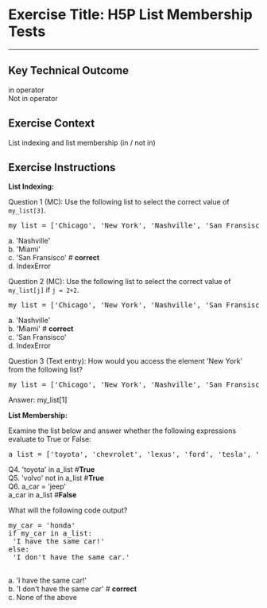 # Exercise Title: H5P List Membership Tests
---
## Key Technical Outcome
in operator    
Not in operator

## Exercise Context
List indexing and list membership (in / not in)
## Exercise Instructions

<b>List Indexing:</b>

Question 1 (MC): Use the following list to select the correct value of <code>my_list[3]</code>.<br>

<pre>my_list = ['Chicago', 'New York', 'Nashville', 'San Fransisco', 'Miami']</pre>
 
 a. 'Nashville'<br>
 b. 'Miami' <br>
 c. 'San Fransisco' # <b>correct</b> <br>
 d. IndexError

Question 2 (MC): Use the following list to select the correct value of <code>my_list[j]</code> if <code>j = 2+2</code>.<br>
<pre>my_list = ['Chicago', 'New York', 'Nashville', 'San Fransisco', 'Miami']</pre>

 a. 'Nashville'<br>
 b. 'Miami' # <b>correct</b><br>
 c. 'San Fransisco'  <br>
 d. IndexError
 
Question 3 (Text entry): How would you access the element 'New York' from the following list?
<pre>my_list = ['Chicago', 'New York', 'Nashville', 'San Fransisco', 'Miami']</pre>
Answer: my_list[1]

<b>List Membership:</b>

Examine the list below and answer whether the following expressions evaluate to True or False:
<pre>a_list = ['toyota', 'chevrolet', 'lexus', 'ford', 'tesla', 'subaru']</pre>

Q4. 'toyota' in a_list #<b>True</b><br>
Q5. 'volvo' not in a_list #<b>True</b> <br>
Q6. a_car = 'jeep'<br>
    a_car in a_list #<b>False</b>


What will the following code output?<br>

<pre>
my_car = 'honda'
if my_car in a_list:
 'I have the same car!'
else:
 'I don't have the same car.'
 </pre>
 
 a. 'I have the same car!' <br>
 b. 'I don't have the same car' # <b> correct</b> <br>
 c. None of the above
 
 
